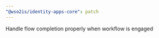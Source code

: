 ```yaml
---
"@wso2is/identity-apps-core": patch
---
```


Handle flow completion properly when workflow is engaged
